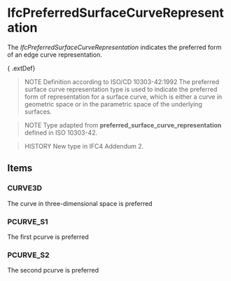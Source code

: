 # IfcPreferredSurfaceCurveRepresentation

The _IfcPreferredSurfaceCurveRepresentation_ indicates the preferred form of an edge curve representation.

{ .extDef}
> NOTE  Definition according to ISO/CD 10303-42:1992
> The preferred surface curve representation type is used to indicate the preferred form of representation for a surface curve, which is either a curve in geometric space or in the parametric space of the underlying surfaces.

> NOTE  Type adapted from **preferred_surface_curve_representation** defined in ISO 10303-42.

> HISTORY  New type in IFC4 Addendum 2.

## Items

### CURVE3D
The curve in three-dimensional space is preferred

### PCURVE_S1
The first pcurve is preferred

### PCURVE_S2
The second pcurve is preferred
